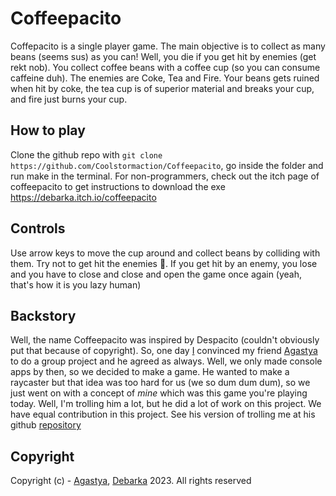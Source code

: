 # Coffeepacito

Coffepacito is a single player game. The main objective is to collect as many beans (seems sus) as you can! Well, you die if you get hit by enemies (get rekt nob). You collect coffee beans with a coffee cup (so you can consume caffeine duh). The enemies are Coke, Tea and Fire. Your beans gets ruined when hit by coke, the tea cup is of superior material and breaks your cup, and fire just burns your cup.

## How to play

Clone the github repo with `git clone https://github.com/Coolstormaction/Coffeepacito`, go inside the folder and run make in the terminal.
For non-programmers, check out the itch page of coffeepacito to get instructions to download the exe
https://debarka.itch.io/coffeepacito

## Controls 

Use arrow keys to move the cup around and collect beans by colliding with them. Try not to get hit the enemies 👿. If you get hit by an enemy, you lose and you have to close and close and open the game once again (yeah, that's how it is you lazy human)

## Backstory

Well, the name Coffeepacito was inspired by Despacito (couldn't obviously put that because of copyright). So, one day [I](https://github.com/Cooolstormaction) convinced my friend [Agastya](https://github.com/RathoreAgastya) to do a group project and he agreed as always. Well, we only made console apps by then, so we decided to make a game. He wanted to make a raycaster but that idea was too hard for us (we so dum dum dum), so we just went on with a concept of *mine* which was this game you're playing today. Well, I'm trolling him a lot, but he did a lot of work on this project. We have equal contribution in this project. See his version of trolling me at his github [repository](https://github.com/RathoreAgastya/Coffeepacito)

## Copyright 

Copyright (c) - [Agastya](https://github.com/RathoreAgastya), [Debarka](https://github.com/Coolstormaction) 2023. All rights reserved
